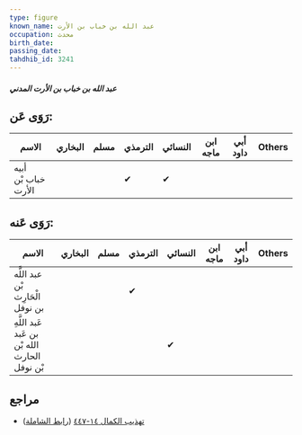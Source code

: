 ```yaml
---
type: figure
known_name: عبد الله بن خباب بن الأرت
occupation: محدث
birth_date:
passing_date:
tahdhib_id: 3241
---
```

##### عبد الله بن خباب بن الأرت المدني

## رَوَى عَن:
| الاسم               | البخاري | مسلم | الترمذي | النسائي | ابن ماجه | أبي داود | Others |
| ------------------- | ------- | ---- | ------- | ------- | -------- | -------- | ------ |
| أبيه خباب بْن الأرت |         |      | ✔       | ✔       |          |          |        |
## رَوَى عَنه:
| الاسم                                         | البخاري | مسلم | الترمذي | النسائي | ابن ماجه | أبي داود | Others |
| --------------------------------------------- | ------- | ---- | ------- | ------- | -------- | -------- | ------ |
| عبد اللَّه بْن الْحَارِث بن نوفل              |         |      | ✔       |         |          |          |        |
| عَبد اللَّهِ بن عَبد الله بْن الحارث بْن نوفل |         |      |         | ✔       |          |          |        |
## مراجع
- [تهذيب الكمال ١٤-٤٤٧](obsidian://open?vault=Tahdhib-al-Kamal&file=Figures/٣٢٤١-عبد%20الله%20بن%20خباب%20بن%20الأرت%20المدني) ([رابط الشاملة](https://shamela.ws/book/3722/7375))